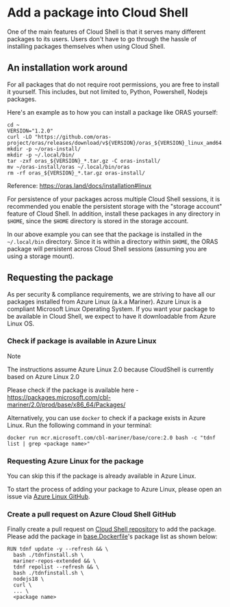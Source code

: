 # Add a package into Cloud Shell

One of the main features of Cloud Shell is that it serves many different packages to its users. Users don't have to go through the hassle of installing packages themselves when using Cloud Shell.

## An installation work around

For all packages that do not require root permissions, you are free to install it yourself. This includes, but not limited to, Python, Powershell, Nodejs packages.

Here's an example as to how you can install a package like ORAS yourself:

```
cd ~
VERSION="1.2.0"
curl -LO "https://github.com/oras-project/oras/releases/download/v${VERSION}/oras_${VERSION}_linux_amd64.tar.gz"
mkdir -p ~/oras-install/
mkdir -p ~/.local/bin/
tar -zxf oras_${VERSION}_*.tar.gz -C oras-install/
mv ~/oras-install/oras ~/.local/bin/oras
rm -rf oras_${VERSION}_*.tar.gz oras-install/
```
Reference: https://oras.land/docs/installation#linux

For persistence of your packages across multiple Cloud Shell sessions, it is recommended you enable the persistent storage with the "storage account" feature of Cloud Shell. In addition, install these packages in any directory in `$HOME`, since the `$HOME` directory is stored in the storage account.

In our above example you can see that the package is installed in the `~/.local/bin` directory. Since it is within a directory within `$HOME`, the ORAS package will persistent across Cloud Shell sessions (assuming you are using a storage mount).

## Requesting the package

As per security & compliance requirements, we are striving to have all our packages installed from Azure Linux (a.k.a Mariner). Azure Linux is a compliant Microsoft Linux Operating System. If you want your package to be available in Cloud Shell, we expect to have it downloadable from Azure Linux OS. 

### Check if package is available in Azure Linux

> [!NOTE]
> The instructions assume Azure Linux 2.0 because CloudShell is currently based on Azure Linux 2.0

Please check if the package is available here - 
https://packages.microsoft.com/cbl-mariner/2.0/prod/base/x86_64/Packages/

Alternatively, you can use `docker` to check if a package exists in Azure Linux. Run the following command in your terminal:

```
docker run mcr.microsoft.com/cbl-mariner/base/core:2.0 bash -c "tdnf list | grep <package name>"
 ```

### Requesting Azure Linux for the package

You can skip this if the package is already available in Azure Linux.

To start the process of adding your package to Azure Linux, please open an issue via [Azure Linux GitHub](https://github.com/microsoft/azurelinux/issues).
### Create a pull request on Azure Cloud Shell GitHub

Finally create a pull request on [Cloud Shell repository](https://github.com/Azure/CloudShell) to add the package. Please add the package in [base.Dockerfile](https://github.com/Azure/CloudShell/blob/master/linux/base.Dockerfile)'s package list as shown below: 


```
RUN tdnf update -y --refresh && \
  bash ./tdnfinstall.sh \
  mariner-repos-extended && \
  tdnf repolist --refresh && \
  bash ./tdnfinstall.sh \
  nodejs18 \
  curl \
  ... \
  <package name>
```


